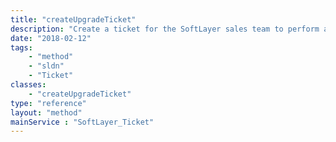 ```yaml
---
title: "createUpgradeTicket"
description: "Create a ticket for the SoftLayer sales team to perform a hardware or service upgrade. Our sales team will work with you on upgrade feasibility and pricing and then send the upgrade ticket to the proper department to perform the actual upgrade. Service affecting upgrades, such as server hardware or CloudLayer Computing Instance upgrades that require the server powered down must have a two hour maintenance specified for our datacenter engineers to perform your upgrade. Account level upgrades, such as adding PPTP VPN users, CDNLayer accounts, and monitoring services are processed much faster and do not require a maintenance window. "
date: "2018-02-12"
tags:
    - "method"
    - "sldn"
    - "Ticket"
classes:
    - "createUpgradeTicket"
type: "reference"
layout: "method"
mainService : "SoftLayer_Ticket"
---
```

